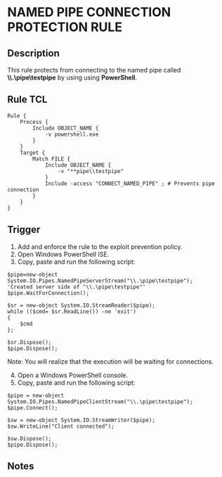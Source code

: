 # NAMED PIPE CONNECTION PROTECTION RULE

## Description
This rule protects from connecting to the named pipe called **\\\\.\\pipe\\testpipe** by using using **PowerShell**.

## Rule TCL
```
Rule {
    Process {
        Include OBJECT_NAME {
            -v powershell.exe
        }
    }
    Target {
        Match FILE {
            Include OBJECT_NAME {
                -v "**pipe\\testpipe"
            }
            Include -access "CONNECT_NAMED_PIPE" ; # Prevents pipe connection
        }
    }
}
```

## Trigger
1. Add and enforce the rule to the exploit prevention policy.
2. Open Windows PowerShell ISE.
3. Copy, paste and run the following script:<br>
```
$pipe=new-object System.IO.Pipes.NamedPipeServerStream("\\.\pipe\testpipe");
'Created server side of "\\.\pipe\testpipe"'
$pipe.WaitForConnection(); 
 
$sr = new-object System.IO.StreamReader($pipe); 
while (($cmd= $sr.ReadLine()) -ne 'exit') 
{
    $cmd
}; 
 
$sr.Dispose();
$pipe.Dispose();
```
Note: You will realize that the execution will be waiting for connections.

4. Open a Windows PowerShell console.
5. Copy, paste and run the following script:<br>
```
$pipe = new-object System.IO.Pipes.NamedPipeClientStream("\\.\pipe\testpipe");
$pipe.Connect(); 
 
$sw = new-object System.IO.StreamWriter($pipe);
$sw.WriteLine("Client connected"); 
 
$sw.Dispose(); 
$pipe.Dispose();
```

## Notes
